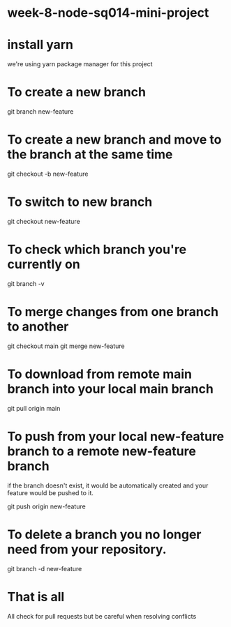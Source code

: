 # week-8-node-sq014-mini-project

# install yarn
we're using yarn package manager for this project

# To create a new branch
git branch new-feature

# To create a new branch and move to the branch at the same time
git checkout -b new-feature

# To switch to new branch
git checkout new-feature

# To check which branch you're currently on
git branch -v

# To merge changes from one branch to another
git checkout main
git merge new-feature

# To download from remote main branch into your local main branch
git pull origin main

# To push from your local new-feature branch to a remote new-feature branch
if the branch doesn't exist, it would be automatically created and your feature would be pushed to it.
 
git push origin new-feature

# To delete a branch you no longer need from your repository.
git branch -d new-feature

# That is all
All check for pull requests but be careful when resolving conflicts




